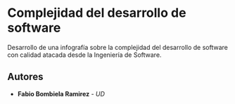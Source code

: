 # Complejidad del desarrollo de software

Desarrollo de una infografía sobre la complejidad del desarrollo de software con calidad atacada desde la Ingeniería de Software.

## Autores

* **Fabio Bombiela Ramirez** - *UD*
